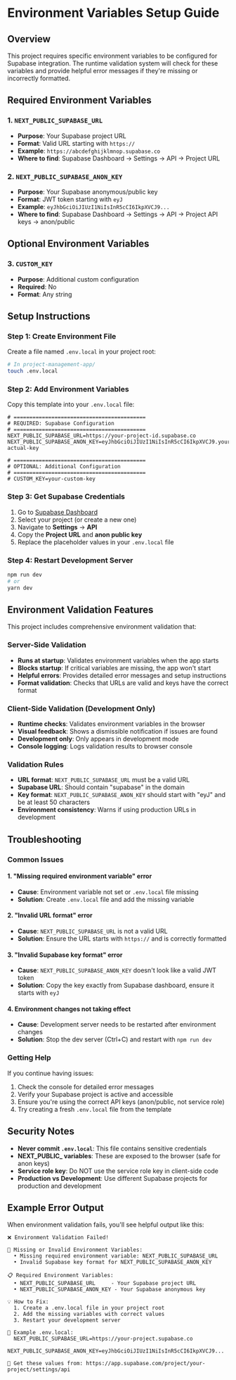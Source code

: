 # Environment Variables Setup Guide

## Overview

This project requires specific environment variables to be configured for Supabase integration. The runtime validation system will check for these variables and provide helpful error messages if they're missing or incorrectly formatted.

## Required Environment Variables

### 1. `NEXT_PUBLIC_SUPABASE_URL`
- **Purpose**: Your Supabase project URL
- **Format**: Valid URL starting with `https://`
- **Example**: `https://abcdefghijklmnop.supabase.co`
- **Where to find**: Supabase Dashboard → Settings → API → Project URL

### 2. `NEXT_PUBLIC_SUPABASE_ANON_KEY`
- **Purpose**: Your Supabase anonymous/public key
- **Format**: JWT token starting with `eyJ`
- **Example**: `eyJhbGciOiJIUzI1NiIsInR5cCI6IkpXVCJ9...`
- **Where to find**: Supabase Dashboard → Settings → API → Project API keys → anon/public

## Optional Environment Variables

### 3. `CUSTOM_KEY`
- **Purpose**: Additional custom configuration
- **Required**: No
- **Format**: Any string

## Setup Instructions

### Step 1: Create Environment File
Create a file named `.env.local` in your project root:

```bash
# In project-management-app/
touch .env.local
```

### Step 2: Add Environment Variables
Copy this template into your `.env.local` file:

```env
# ==========================================
# REQUIRED: Supabase Configuration
# ==========================================
NEXT_PUBLIC_SUPABASE_URL=https://your-project-id.supabase.co
NEXT_PUBLIC_SUPABASE_ANON_KEY=eyJhbGciOiJIUzI1NiIsInR5cCI6IkpXVCJ9.your-actual-key

# ==========================================
# OPTIONAL: Additional Configuration
# ==========================================
# CUSTOM_KEY=your-custom-key
```

### Step 3: Get Supabase Credentials
1. Go to [Supabase Dashboard](https://app.supabase.com)
2. Select your project (or create a new one)
3. Navigate to **Settings** → **API**
4. Copy the **Project URL** and **anon public key**
5. Replace the placeholder values in your `.env.local` file

### Step 4: Restart Development Server
```bash
npm run dev
# or
yarn dev
```

## Environment Validation Features

This project includes comprehensive environment validation that:

### Server-Side Validation
- **Runs at startup**: Validates environment variables when the app starts
- **Blocks startup**: If critical variables are missing, the app won't start
- **Helpful errors**: Provides detailed error messages and setup instructions
- **Format validation**: Checks that URLs are valid and keys have the correct format

### Client-Side Validation (Development Only)
- **Runtime checks**: Validates environment variables in the browser
- **Visual feedback**: Shows a dismissible notification if issues are found
- **Development only**: Only appears in development mode
- **Console logging**: Logs validation results to browser console

### Validation Rules
- **URL format**: `NEXT_PUBLIC_SUPABASE_URL` must be a valid URL
- **Supabase URL**: Should contain "supabase" in the domain
- **Key format**: `NEXT_PUBLIC_SUPABASE_ANON_KEY` should start with "eyJ" and be at least 50 characters
- **Environment consistency**: Warns if using production URLs in development

## Troubleshooting

### Common Issues

#### 1. "Missing required environment variable" error
- **Cause**: Environment variable not set or `.env.local` file missing
- **Solution**: Create `.env.local` file and add the missing variable

#### 2. "Invalid URL format" error
- **Cause**: `NEXT_PUBLIC_SUPABASE_URL` is not a valid URL
- **Solution**: Ensure the URL starts with `https://` and is correctly formatted

#### 3. "Invalid Supabase key format" error
- **Cause**: `NEXT_PUBLIC_SUPABASE_ANON_KEY` doesn't look like a valid JWT token
- **Solution**: Copy the key exactly from Supabase dashboard, ensure it starts with `eyJ`

#### 4. Environment changes not taking effect
- **Cause**: Development server needs to be restarted after environment changes
- **Solution**: Stop the dev server (Ctrl+C) and restart with `npm run dev`

### Getting Help
If you continue having issues:
1. Check the console for detailed error messages
2. Verify your Supabase project is active and accessible
3. Ensure you're using the correct API keys (anon/public, not service role)
4. Try creating a fresh `.env.local` file from the template

## Security Notes

- **Never commit `.env.local`**: This file contains sensitive credentials
- **NEXT_PUBLIC_ variables**: These are exposed to the browser (safe for anon keys)
- **Service role key**: Do NOT use the service role key in client-side code
- **Production vs Development**: Use different Supabase projects for production and development

## Example Error Output

When environment validation fails, you'll see helpful output like this:

```
❌ Environment Validation Failed!

🚨 Missing or Invalid Environment Variables:
  • Missing required environment variable: NEXT_PUBLIC_SUPABASE_URL
  • Invalid Supabase key format for NEXT_PUBLIC_SUPABASE_ANON_KEY

📋 Required Environment Variables:
  • NEXT_PUBLIC_SUPABASE_URL     - Your Supabase project URL
  • NEXT_PUBLIC_SUPABASE_ANON_KEY - Your Supabase anonymous key

💡 How to Fix:
  1. Create a .env.local file in your project root
  2. Add the missing variables with correct values
  3. Restart your development server

📖 Example .env.local:
  NEXT_PUBLIC_SUPABASE_URL=https://your-project.supabase.co
  NEXT_PUBLIC_SUPABASE_ANON_KEY=eyJhbGciOiJIUzI1NiIsInR5cCI6IkpXVCJ9...

🔗 Get these values from: https://app.supabase.com/project/your-project/settings/api
``` 